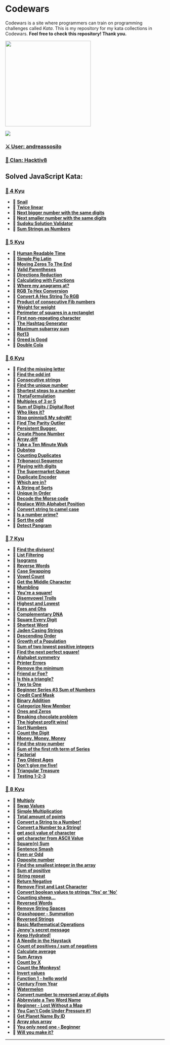 # Codewars
Codewars is a site where programmers can train on programming challenges called *Kata*. This is my repository for my kata collections in Codewars. **Feel free to check this repository! Thank you.**

<img height="270" src="https://miro.medium.com/max/1050/1*a9L7ZZhi8hIAJmWXmSaPXw.png">

[<img src="https://www.codewars.com/users/andreassosilo/badges/large">](https://www.codewars.com/users/andreassosilo/)

### [:crossed_swords: User: andreassosilo ](https://www.codewars.com/users/andreassosilo/)  
### [:fox_face: Clan: Hacktiv8 ](https://www.codewars.com/users/andreassosilo/)

## Solved JavaScript Kata:
### [:open_file_folder: 4 Kyu](https://github.com/andreassosilo/codewars/tree/master/JavaScript/4kyu)
- :cherry_blossom:
[**Snail**](https://github.com/andreassosilo/codewars/blob/master/JavaScript/4kyu/snail.js)
- :cherry_blossom:
[**Twice linear**](https://github.com/andreassosilo/codewars/blob/master/JavaScript/4kyu/twiceLinear.js)
- :cherry_blossom:
[**Next bigger number with the same digits**](https://github.com/andreassosilo/codewars/blob/master/JavaScript/4kyu/nextBiggerNumber.js)
- :cherry_blossom:
[**Next smaller number with the same digits**](https://github.com/andreassosilo/codewars/blob/master/JavaScript/4kyu/nextSmallerNumber.js)
- :cherry_blossom:
[**Sudoku Solution Validator**](https://github.com/andreassosilo/codewars/blob/master/JavaScript/4kyu/sudokuSolutionValidator.js)
- :cherry_blossom:
[**Sum Strings as Numbers**](https://github.com/andreassosilo/codewars/blob/master/JavaScript/4kyu/sumStringAsNumbers.js)

### [:open_file_folder: 5 Kyu](https://github.com/andreassosilo/codewars/tree/master/JavaScript/5kyu)
- :cherry_blossom:
[**Human Readable Time**](https://github.com/andreassosilo/codewars/blob/master/JavaScript/5kyu/readableTime.js)
- :cherry_blossom:
[**Simple Pig Latin**](https://github.com/andreassosilo/codewars/blob/master/JavaScript/5kyu/pigLatin.js)
- :cherry_blossom:
[**Moving Zeros To The End**](https://github.com/andreassosilo/codewars/blob/master/JavaScript/5kyu/movingZeroToEnd.js)
- :cherry_blossom:
[**Valid Parentheses**](https://github.com/andreassosilo/codewars/blob/master/JavaScript/5kyu/validParentheses.js)
- :cherry_blossom:
[**Directions Reduction**](https://github.com/andreassosilo/codewars/blob/master/JavaScript/5kyu/directionsReduction.js)
- :cherry_blossom:
[**Calculating with Functions**](https://github.com/andreassosilo/codewars/blob/master/JavaScript/5kyu/calculatingFunctions.js)
- :cherry_blossom:
[**Where my anagrams at?**](https://github.com/andreassosilo/codewars/blob/master/JavaScript/5kyu/whereMyAnagram.js)
- :cherry_blossom:
[**RGB To Hex Conversion**](https://github.com/andreassosilo/codewars/blob/master/JavaScript/5kyu/rgbToHex.js)
- :cherry_blossom:
[**Convert A Hex String To RGB**](https://github.com/andreassosilo/codewars/blob/master/JavaScript/5kyu/hexToRGB.js)
- :cherry_blossom:
[**Product of consecutive Fib numbers**](https://github.com/andreassosilo/codewars/blob/master/JavaScript/5kyu/productOfFibNum.js)
- :cherry_blossom:
[**Weight for weight**](https://github.com/andreassosilo/codewars/blob/master/JavaScript/5kyu/weightForWeight.js)
- :cherry_blossom:
[**Perimeter of squares in a rectanglet**](https://github.com/andreassosilo/codewars/blob/master/JavaScript/5kyu/perimeterSquareRectangle.js)
- :cherry_blossom:
[**First non-repeating character**](https://github.com/andreassosilo/codewars/blob/master/JavaScript/5kyu/nonRepeatingChar.js)
- :cherry_blossom:
[**The Hashtag Generator**](https://github.com/andreassosilo/codewars/blob/master/JavaScript/5kyu/hashtagGenerator.js)
- :cherry_blossom:
[**Maximum subarray sum**](https://github.com/andreassosilo/codewars/blob/master/JavaScript/5kyu/maxSubarraySum.js)
- :cherry_blossom:
[**Rot13**](https://github.com/andreassosilo/codewars/blob/master/JavaScript/5kyu/rot13.js)
- :cherry_blossom:
[**Greed is Good**](https://github.com/andreassosilo/codewars/blob/master/JavaScript/5kyu/greedIsGood.js)
- :cherry_blossom:
[**Double Cola**](https://github.com/andreassosilo/codewars/blob/master/JavaScript/5kyu/doubleCola.js)

### [:open_file_folder: 6 Kyu](https://github.com/andreassosilo/codewars/tree/master/JavaScript/6kyu)
- :cherry_blossom:
[**Find the missing letter**](https://github.com/andreassosilo/codewars/blob/master/JavaScript/6kyu/missingLetter.js)
- :cherry_blossom:
[**Find the odd int**](https://github.com/andreassosilo/codewars/blob/master/JavaScript/6kyu/findOddInt.js)
- :cherry_blossom:
[**Consecutive strings**](https://github.com/andreassosilo/codewars/blob/master/JavaScript/6kyu/consecutiveStrings.js)
- :cherry_blossom:
[**Find the unique number**](https://github.com/andreassosilo/codewars/blob/master/JavaScript/6kyu/uniqueNumber.js)
- :cherry_blossom:
[**Shortest steps to a number**](https://github.com/andreassosilo/codewars/blob/master/JavaScript/6kyu/shortestStepsNumber.js)
- :cherry_blossom:
[**ThetaFormulation**](https://github.com/andreassosilo/codewars/blob/master/JavaScript/6kyu/thetaFormulation.js)
- :cherry_blossom:
[**Multiples of 3 or 5**](https://github.com/andreassosilo/codewars/blob/master/JavaScript/6kyu/multiple3Or5.js)
- :cherry_blossom:
[**Sum of Digits / Digital Root**](https://github.com/andreassosilo/codewars/blob/master/JavaScript/6kyu/digitalRoot.js)
- :cherry_blossom:
[**Who likes it?**](https://github.com/andreassosilo/codewars/blob/master/JavaScript/6kyu/whoLikesIt.js)
- :cherry_blossom:
[**Stop gninnipS My sdroW!**](https://github.com/andreassosilo/codewars/blob/master/JavaScript/6kyu/stopGninnipSMysdroW.js)
- :cherry_blossom:
[**Find The Parity Outlier**](https://github.com/andreassosilo/codewars/blob/master/JavaScript/6kyu/findParityOutlier.js)
- :cherry_blossom:
[**Persistent Bugger.**](https://github.com/andreassosilo/codewars/blob/master/JavaScript/6kyu/persistentBugger.js)
- :cherry_blossom:
[**Create Phone Number**](https://github.com/andreassosilo/codewars/blob/master/JavaScript/6kyu/createPhoneNumber.js)
- :cherry_blossom:
[**Array.diff**](https://github.com/andreassosilo/codewars/blob/master/JavaScript/6kyu/arrayDiff.js)
- :cherry_blossom:
[**Take a Ten Minute Walk**](https://github.com/andreassosilo/codewars/blob/master/JavaScript/6kyu/takeTenMinuteWalk.js)
- :cherry_blossom:
[**Dubstep**](https://github.com/andreassosilo/codewars/blob/master/JavaScript/6kyu/dubstep.js)
- :cherry_blossom:
[**Counting Duplicates**](https://github.com/andreassosilo/codewars/blob/master/JavaScript/6kyu/countingDuplicates.js)
- :cherry_blossom:
[**Tribonacci Sequence**](https://github.com/andreassosilo/codewars/blob/master/JavaScript/6kyu/tribonacciSequence.js)
- :cherry_blossom:
[**Playing with digits**](https://github.com/andreassosilo/codewars/blob/master/JavaScript/6kyu/playingWithDigits.js)
- :cherry_blossom:
[**The Supermarket Queue**](https://github.com/andreassosilo/codewars/blob/master/JavaScript/6kyu/supermarketQueue.js)
- :cherry_blossom:
[**Duplicate Encoder**](https://github.com/andreassosilo/codewars/blob/master/JavaScript/6kyu/duplicateEncoder.js)
- :cherry_blossom:
[**Which are in?**](https://github.com/andreassosilo/codewars/blob/master/JavaScript/6kyu/whichAreIn.js)
- :cherry_blossom:
[**A String of Sorts**](https://github.com/andreassosilo/codewars/blob/master/JavaScript/6kyu/aStringOfSorts.js)
- :cherry_blossom:
[**Unique In Order**](https://github.com/andreassosilo/codewars/blob/master/JavaScript/6kyu/uniqueInOrder.js)
- :cherry_blossom:
[**Decode the Morse code**](https://github.com/andreassosilo/codewars/blob/master/JavaScript/6kyu/decodeTheMorseCode.js)
- :cherry_blossom:
[**Replace With Alphabet Position**](https://github.com/andreassosilo/codewars/blob/master/JavaScript/6kyu/replaceAlphabetPosition.js)
- :cherry_blossom:
[**Convert string to camel case**](https://github.com/andreassosilo/codewars/blob/master/JavaScript/6kyu/convertStringToCamelCase.js)
- :cherry_blossom:
[**Is a number prime?**](https://github.com/andreassosilo/codewars/blob/master/JavaScript/6kyu/isANumberPrime.js)
- :cherry_blossom:
[**Sort the odd**](https://github.com/andreassosilo/codewars/blob/master/JavaScript/6kyu/sortTheOdd.js)
- :cherry_blossom:
[**Detect Pangram**](https://github.com/andreassosilo/codewars/blob/master/JavaScript/6kyu/detectPangram.js)

### [:open_file_folder: 7 Kyu](https://github.com/andreassosilo/codewars/tree/master/JavaScript/7kyu)
- :cherry_blossom:
[**Find the divisors!**](https://github.com/andreassosilo/codewars/blob/master/JavaScript/7kyu/divisor.js)
- :cherry_blossom:
[**List Filtering**](https://github.com/andreassosilo/codewars/blob/master/JavaScript/7kyu/listFiltering.js)
- :cherry_blossom:
[**Isograms**](https://github.com/andreassosilo/codewars/blob/master/JavaScript/7kyu/isograms.js)
- :cherry_blossom:
[**Reverse Words**](https://github.com/andreassosilo/codewars/blob/master/JavaScript/7kyu/reverseWords.js)
- :cherry_blossom:
[**Case Swapping**](https://github.com/andreassosilo/codewars/blob/master/JavaScript/7kyu/caseSwapping.js)
- :cherry_blossom:
[**Vowel Count**](https://github.com/andreassosilo/codewars/blob/master/JavaScript/7kyu/vowelCount.js)
- :cherry_blossom:
[**Get the Middle Character**](https://github.com/andreassosilo/codewars/blob/master/JavaScript/7kyu/middleCharacter.js)
- :cherry_blossom:
[**Mumbling**](https://github.com/andreassosilo/codewars/blob/master/JavaScript/7kyu/mumbling.js)
- :cherry_blossom:
[**You're a square!**](https://github.com/andreassosilo/codewars/blob/master/JavaScript/7kyu/youAreSquare.js)
- :cherry_blossom:
[**Disemvowel Trolls**](https://github.com/andreassosilo/codewars/blob/master/JavaScript/7kyu/disemvowelTrolls.js)
- :cherry_blossom:
[**Highest and Lowest**](https://github.com/andreassosilo/codewars/blob/master/JavaScript/7kyu/highestLowest.js)
- :cherry_blossom:
[**Exes and Ohs**](https://github.com/andreassosilo/codewars/blob/master/JavaScript/7kyu/exesAndOhs.js)
- :cherry_blossom:
[**Complementary DNA**](https://github.com/andreassosilo/codewars/blob/master/JavaScript/7kyu/complementaryDNA.js)
- :cherry_blossom:
[**Square Every Digit**](https://github.com/andreassosilo/codewars/blob/master/JavaScript/7kyu/squareEveryDigit.js)
- :cherry_blossom:
[**Shortest Word**](https://github.com/andreassosilo/codewars/blob/master/JavaScript/7kyu/shortestWord.js)
- :cherry_blossom:
[**Jaden Casing Strings**](https://github.com/andreassosilo/codewars/blob/master/JavaScript/7kyu/jadenCasingStrings.js)
- :cherry_blossom:
[**Descending Order**](https://github.com/andreassosilo/codewars/blob/master/JavaScript/7kyu/descendingOrder.js)
- :cherry_blossom:
[**Growth of a Population**](https://github.com/andreassosilo/codewars/blob/master/JavaScript/7kyu/growthOfPopulation.js)
- :cherry_blossom:
[**Sum of two lowest positive integers**](https://github.com/andreassosilo/codewars/blob/master/JavaScript/7kyu/sumTwoPositiveIntegers.js)
- :cherry_blossom:
[**Find the next perfect square!**](https://github.com/andreassosilo/codewars/blob/master/JavaScript/7kyu/nextPerfectSquare.js)
- :cherry_blossom:
[**Alphabet symmetry**](https://github.com/andreassosilo/codewars/blob/master/JavaScript/7kyu/alphabetSymmetry.js)
- :cherry_blossom:
[**Printer Errors**](https://github.com/andreassosilo/codewars/blob/master/JavaScript/7kyu/printerErrors.js)
- :cherry_blossom:
[**Remove the minimum**](https://github.com/andreassosilo/codewars/blob/master/JavaScript/7kyu/removeTheMinimum.js)
- :cherry_blossom:
[**Friend or Foe?**](https://github.com/andreassosilo/codewars/blob/master/JavaScript/7kyu/friendOrFoe.js)
- :cherry_blossom:
[**Is this a triangle?**](https://github.com/andreassosilo/codewars/blob/master/JavaScript/7kyu/isThisATriangle.js)
- :cherry_blossom:
[**Two to One**](https://github.com/andreassosilo/codewars/blob/master/JavaScript/7kyu/twoToOne.js)
- :cherry_blossom:
[**Beginner Series #3 Sum of Numbers**](https://github.com/andreassosilo/codewars/blob/master/JavaScript/7kyu/sumOfNumbers.js)
- :cherry_blossom:
[**Credit Card Mask**](https://github.com/andreassosilo/codewars/blob/master/JavaScript/7kyu/creditCardMask.js)
- :cherry_blossom:
[**Binary Addition**](https://github.com/andreassosilo/codewars/blob/master/JavaScript/7kyu/binaryAddition.js)
- :cherry_blossom:
[**Categorize New Member**](https://github.com/andreassosilo/codewars/blob/master/JavaScript/7kyu/categorizeNewMember.js)
- :cherry_blossom:
[**Ones and Zeros**](https://github.com/andreassosilo/codewars/blob/master/JavaScript/7kyu/onesAndZeros.js)
- :cherry_blossom:
[**Breaking chocolate problem**](https://github.com/andreassosilo/codewars/blob/master/JavaScript/7kyu/breakingChocolateProblem.js)
- :cherry_blossom:
[**The highest profit wins!**](https://github.com/andreassosilo/codewars/blob/master/JavaScript/7kyu/theHighestProfitWins.js)
- :cherry_blossom:
[**Sort Numbers**](https://github.com/andreassosilo/codewars/blob/master/JavaScript/7kyu/sortNumbers.js)
- :cherry_blossom:
[**Count the Digit**](https://github.com/andreassosilo/codewars/blob/master/JavaScript/7kyu/countTheDigit.js)
- :cherry_blossom:
[**Money, Money, Money**](https://github.com/andreassosilo/codewars/blob/master/JavaScript/7kyu/moneyMoneyMoney.js)
- :cherry_blossom:
[**Find the stray number**](https://github.com/andreassosilo/codewars/blob/master/JavaScript/7kyu/findTheStrayNumber.js)
- :cherry_blossom:
[**Sum of the first nth term of Series**](https://github.com/andreassosilo/codewars/blob/master/JavaScript/7kyu/sumOfTheFirstNthTermSeries.js)
- :cherry_blossom:
[**Factorial**](https://github.com/andreassosilo/codewars/blob/master/JavaScript/7kyu/factorial.js)
- :cherry_blossom:
[**Two Oldest Ages**](https://github.com/andreassosilo/codewars/blob/master/JavaScript/7kyu/twoOldestAges.js)
- :cherry_blossom:
[**Don't give me five!**](https://github.com/andreassosilo/codewars/blob/master/JavaScript/7kyu/dontGiveMeFive.js)
- :cherry_blossom:
[**Triangular Treasure**](https://github.com/andreassosilo/codewars/blob/master/JavaScript/7kyu/triangularTreasure.js)
- :cherry_blossom:
[**Testing 1-2-3**](https://github.com/andreassosilo/codewars/blob/master/JavaScript/7kyu/testing123.js)

### [:open_file_folder: 8 Kyu](https://github.com/andreassosilo/codewars/tree/master/JavaScript/8kyu)
- :cherry_blossom:
[**Multiply**](https://github.com/andreassosilo/codewars/blob/master/JavaScript/8kyu/multiply.js)
- :cherry_blossom:
[**Swap Values**](https://github.com/andreassosilo/codewars/blob/master/JavaScript/8kyu/swapValues.js)
- :cherry_blossom:
[**Simple Multiplication**](https://github.com/andreassosilo/codewars/blob/master/JavaScript/8kyu/simpleMultiplication.js)
- :cherry_blossom:
[**Total amount of points**](https://github.com/andreassosilo/codewars/blob/master/JavaScript/8kyu/totalPoints.js)
- :cherry_blossom:
[**Convert a String to a Number!**](https://github.com/andreassosilo/codewars/blob/master/JavaScript/8kyu/convertStringToNumber.js)
- :cherry_blossom:
[**Convert a Number to a String!**](https://github.com/andreassosilo/codewars/blob/master/JavaScript/8kyu/convertNumberToString.js)
- :cherry_blossom:
[**get ascii value of character**](https://github.com/andreassosilo/codewars/blob/master/JavaScript/8kyu/asciiValueChar.js)
- :cherry_blossom:
[**get character from ASCII Value**](https://github.com/andreassosilo/codewars/blob/master/JavaScript/8kyu/getCharFromAscii.js)
- :cherry_blossom:
[**Square(n) Sum**](https://github.com/andreassosilo/codewars/blob/master/JavaScript/8kyu/squareNSum.js)
- :cherry_blossom:
[**Sentence Smash**](https://github.com/andreassosilo/codewars/blob/master/JavaScript/8kyu/sentenceSmash.js)
- :cherry_blossom:
[**Even or Odd**](https://github.com/andreassosilo/codewars/blob/master/JavaScript/8kyu/evenOrOdd.js)
- :cherry_blossom:
[**Opposite number**](https://github.com/andreassosilo/codewars/blob/master/JavaScript/8kyu/oppositeNumber.js)
- :cherry_blossom:
[**Find the smallest integer in the array**](https://github.com/andreassosilo/codewars/blob/master/JavaScript/8kyu/smallestIntArray.js)
- :cherry_blossom:
[**Sum of positive**](https://github.com/andreassosilo/codewars/blob/master/JavaScript/8kyu/sumOfPositive.js)
- :cherry_blossom:
[**String repeat**](https://github.com/andreassosilo/codewars/blob/master/JavaScript/8kyu/stringRepeat.js)
- :cherry_blossom:
[**Return Negative**](https://github.com/andreassosilo/codewars/blob/master/JavaScript/8kyu/returnNegative.js)
- :cherry_blossom:
[**Remove First and Last Character**](https://github.com/andreassosilo/codewars/blob/master/JavaScript/8kyu/removeFirstLastChar.js)
- :cherry_blossom:
[**Convert boolean values to strings 'Yes' or 'No'**](https://github.com/andreassosilo/codewars/blob/master/JavaScript/8kyu/convertBooleanVal.js)
- :cherry_blossom:
[**Counting sheep...**](https://github.com/andreassosilo/codewars/blob/master/JavaScript/8kyu/countingSheep.js)
- :cherry_blossom:
[**Reversed Words**](https://github.com/andreassosilo/codewars/blob/master/JavaScript/8kyu/reversedWords.js)
- :cherry_blossom:
[**Remove String Spaces**](https://github.com/andreassosilo/codewars/blob/master/JavaScript/8kyu/removeStringSpaces.js)
- :cherry_blossom:
[**Grasshopper - Summation**](https://github.com/andreassosilo/codewars/blob/master/JavaScript/8kyu/grasshopperSummation.js)
- :cherry_blossom:
[**Reversed Strings**](https://github.com/andreassosilo/codewars/blob/master/JavaScript/8kyu/reversedStrings.js)
- :cherry_blossom:
[**Basic Mathematical Operations**](https://github.com/andreassosilo/codewars/blob/master/JavaScript/8kyu/basicMathematicalOperations.js)
- :cherry_blossom:
[**Jenny's secret message**](https://github.com/andreassosilo/codewars/blob/master/JavaScript/8kyu/jennySecretMessage.js)
- :cherry_blossom:
[**Keep Hydrated!**](https://github.com/andreassosilo/codewars/blob/master/JavaScript/8kyu/keepHydrated.js)
- :cherry_blossom:
[**A Needle in the Haystack**](https://github.com/andreassosilo/codewars/blob/master/JavaScript/8kyu/needleInHaystack.js)
- :cherry_blossom:
[**Count of positives / sum of negatives**](https://github.com/andreassosilo/codewars/blob/master/JavaScript/8kyu/countPosSumNeg.js)
- :cherry_blossom:
[**Calculate average**](https://github.com/andreassosilo/codewars/blob/master/JavaScript/8kyu/calculateAverage.js)
- :cherry_blossom:
[**Sum Arrays**](https://github.com/andreassosilo/codewars/blob/master/JavaScript/8kyu/sumArrays.js)
- :cherry_blossom:
[**Count by X**](https://github.com/andreassosilo/codewars/blob/master/JavaScript/8kyu/countByX.js)
- :cherry_blossom:
[**Count the Monkeys!**](https://github.com/andreassosilo/codewars/blob/master/JavaScript/8kyu/countTheMonkeys.js)
- :cherry_blossom:
[**Invert values**](https://github.com/andreassosilo/codewars/blob/master/JavaScript/8kyu/invertValues.js)
- :cherry_blossom:
[**Function 1 - hello world**](https://github.com/andreassosilo/codewars/blob/master/JavaScript/8kyu/function1HelloWorld.js)
- :cherry_blossom:
[**Century From Year**](https://github.com/andreassosilo/codewars/blob/master/JavaScript/8kyu/centuryFromYear.js)
- :cherry_blossom:
[**Watermelon**](https://github.com/andreassosilo/codewars/blob/master/JavaScript/8kyu/watermelon.js)
- :cherry_blossom:
[**Convert number to reversed array of digits**](https://github.com/andreassosilo/codewars/blob/master/JavaScript/8kyu/convertReversedNumberArray.js)
- :cherry_blossom:
[**Abbreviate a Two Word Name**](https://github.com/andreassosilo/codewars/blob/master/JavaScript/8kyu/abbreviateTwoWordName.js)
- :cherry_blossom:
[**Beginner - Lost Without a Map**](https://github.com/andreassosilo/codewars/blob/master/JavaScript/8kyu/beginnerLostWithoutAMap.js)
- :cherry_blossom:
[**You Can't Code Under Pressure #1**](https://github.com/andreassosilo/codewars/blob/master/JavaScript/8kyu/youCantCodeUnderPressure1.js)
- :cherry_blossom:
[**Get Planet Name By ID**](https://github.com/andreassosilo/codewars/blob/master/JavaScript/8kyu/getPlanetNameByID.js)
- :cherry_blossom:
[**Array plus array**](https://github.com/andreassosilo/codewars/blob/master/JavaScript/8kyu/arrayPlusArray.js)
- :cherry_blossom:
[**You only need one - Beginner**](https://github.com/andreassosilo/codewars/blob/master/JavaScript/8kyu/youOnlyNeedOne.js)
- :cherry_blossom:
[**Will you make it?**](https://github.com/andreassosilo/codewars/blob/master/JavaScript/8kyu/willYouMakeIt.js)

---
